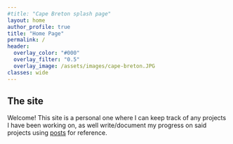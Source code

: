 ```yaml
---
#title: "Cape Breton splash page"
layout: home
author_profile: true
title: "Home Page"
permalink: /
header:
  overlay_color: "#000"
  overlay_filter: "0.5"
  overlay_image: /assets/images/cape-breton.JPG
classes: wide
---
```


## The site
Welcome! This site is a personal one where I can keep track of any projects I have been working on, as well write/document
my progress on said projects using [posts](/posts/) for reference.
